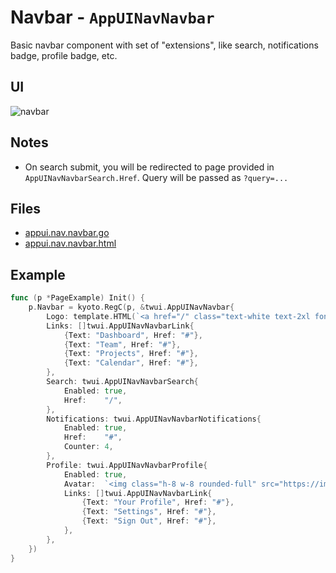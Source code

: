 
# Navbar - `AppUINavNavbar`

Basic navbar component with set of "extensions", like search, notifications badge, profile badge, etc.

## UI

![navbar](/examples/navbar.jpg)

## Notes

- On search submit, you will be redirected to page provided in `AppUINavNavbarSearch.Href`. Query will be passed as `?query=...`

## Files

- [appui.nav.navbar.go](https://github.com/yuriizinets/kyoto-uikit/blob/master/twui/appui.nav.navbar.go)
- [appui.nav.navbar.html](https://github.com/yuriizinets/kyoto-uikit/blob/master/twui/appui.nav.navbar.html)

## Example

```go
func (p *PageExample) Init() {
    p.Navbar = kyoto.RegC(p, &twui.AppUINavNavbar{
        Logo: template.HTML(`<a href="/" class="text-white text-2xl font-bold">TWUI</a>`),
        Links: []twui.AppUINavNavbarLink{
            {Text: "Dashboard", Href: "#"},
            {Text: "Team", Href: "#"},
            {Text: "Projects", Href: "#"},
            {Text: "Calendar", Href: "#"},
        },
        Search: twui.AppUINavNavbarSearch{
            Enabled: true,
            Href:    "/",
        },
        Notifications: twui.AppUINavNavbarNotifications{
            Enabled: true,
            Href:    "#",
            Counter: 4,
        },
        Profile: twui.AppUINavNavbarProfile{
            Enabled: true,
            Avatar:  `<img class="h-8 w-8 rounded-full" src="https://images.unsplash.com/photo-1472099645785-5658abf4ff4e?ixlib=rb-1.2.1&ixid=eyJhcHBfaWQiOjEyMDd9&auto=format&fit=facearea&facepad=2&w=256&h=256&q=80">`,
            Links: []twui.AppUINavNavbarLink{
                {Text: "Your Profile", Href: "#"},
                {Text: "Settings", Href: "#"},
                {Text: "Sign Out", Href: "#"},
            },
        },
    })
}
```
